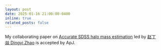 ```yaml
---
layout: post
date: 2025-01-16 21:00:00-0400
inline: true
related_posts: false
---
```

My collaborating paper on [Accurate SDSS halo mass estimation](https://arxiv.org/abs/2408.12442) led by [赵丁燚 Dingyi Zhao](https://orcid.org/0009-0001-1564-3944) is accepted by ApJ.

<!-- Finally have time to update my website. I will try to keep it up-to-date. -->